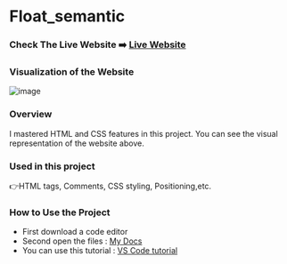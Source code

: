 # Float_semantic

### Check The Live Website ➡️ [Live Website](https://sekunev.github.io/Projects/08_Float_semantic/)

### Visualization of the Website
![image](https://user-images.githubusercontent.com/101554737/185179750-8c2828be-b8df-48d8-9de2-0902eb4d1442.png)

### Overview
I mastered HTML and CSS features in this project. You can see the visual representation of the website above.

### Used in this project
👉HTML tags, Comments, CSS styling, Positioning,etc.

### How to Use the Project
+ First download a code editor
+ Second open the files : [My Docs](https://github.com/Sekunev/Projects/tree/main/08_Float_semantic)
+ You can use this tutorial : [VS Code tutorial](https://www.youtube.com/watch?v=fJEbVCrEMSE)
